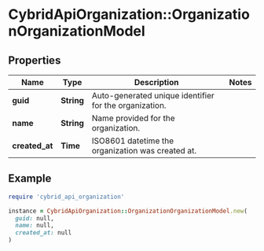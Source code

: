 # CybridApiOrganization::OrganizationOrganizationModel

## Properties

| Name | Type | Description | Notes |
| ---- | ---- | ----------- | ----- |
| **guid** | **String** | Auto-generated unique identifier for the organization. |  |
| **name** | **String** | Name provided for the organization. |  |
| **created_at** | **Time** | ISO8601 datetime the organization was created at. |  |

## Example

```ruby
require 'cybrid_api_organization'

instance = CybridApiOrganization::OrganizationOrganizationModel.new(
  guid: null,
  name: null,
  created_at: null
)
```

